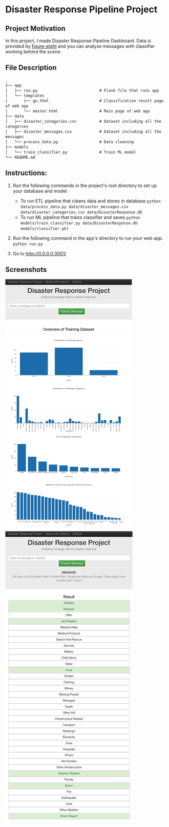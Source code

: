 # Disaster Response Pipeline Project

## Project Motivation

In this project, I made Disaster Response Pipeline Dashboard. Data is provided by [figure-eight](https://www.figure-eight.com/) and you can analyze messages with classifier working behind the scene. 

## File Description

    .
    ├── app     
    │   ├── run.py                           # Flask file that runs app
    │   └── templates   
    │       ├── go.html                      # Classification result page of web app
    │       └── master.html                  # Main page of web app    
    ├── data                   
    │   ├── disaster_categories.csv          # Dataset including all the categories  
    │   ├── disaster_messages.csv            # Dataset including all the messages
    │   └── process_data.py                  # Data cleaning
    ├── models
    │   └── train_classifier.py              # Train ML model           
    └── README.md


## Instructions:
1. Run the following commands in the project's root directory to set up your database and model.

    - To run ETL pipeline that cleans data and stores in database
        `python data/process_data.py data/disaster_messages.csv data/disaster_categories.csv data/DisasterResponse.db`
    - To run ML pipeline that trains classifier and saves
        `python models/train_classifier.py data/DisasterResponse.db models/classifier.pkl`

2. Run the following command in the app's directory to run your web app.
    `python run.py`

3. Go to http://0.0.0.0:3001/

## Screenshots
![Front page](https://raw.githubusercontent.com/soo-pecialist/Udacity_Nanodegrees/master/Data%20Scientist/08_Data_Engineering/Project-Disaster_Response_Pipeline/image/master.png)
![Example](https://raw.githubusercontent.com/soo-pecialist/Udacity_Nanodegrees/master/Data%20Scientist/08_Data_Engineering/Project-Disaster_Response_Pipeline/image/go.png)